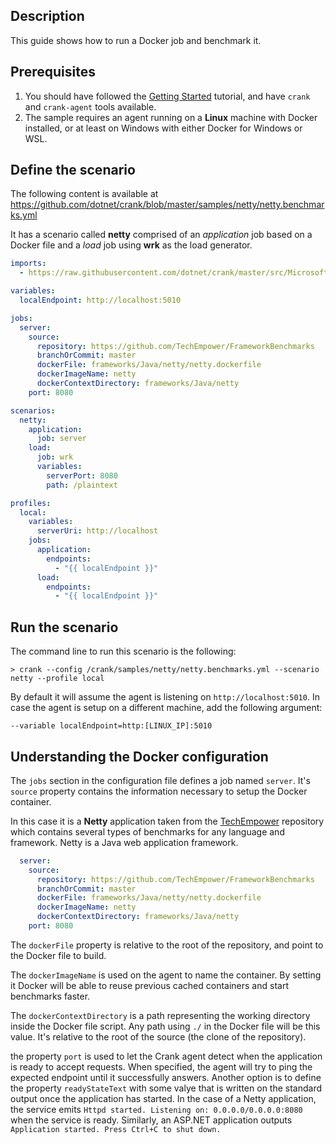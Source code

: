 ## Description

This guide shows how to run a Docker job and benchmark it.

## Prerequisites

1. You should have followed the [Getting Started](getting_started) tutorial, and have `crank` and `crank-agent` tools available.
2. The sample requires an agent running on a **Linux** machine with Docker installed, or at least on Windows with either Docker for Windows or WSL. 

## Define the scenario

The following content is available at https://github.com/dotnet/crank/blob/master/samples/netty/netty.benchmarks.yml

It has a scenario called **netty** comprised of an _application_ job based on a Docker file and a _load_ job using **wrk** as the load generator.

```yml
imports:
  - https://raw.githubusercontent.com/dotnet/crank/master/src/Microsoft.Crank.Jobs.Wrk/wrk.yml

variables:
  localEndpoint: http://localhost:5010

jobs:
  server:
    source:
      repository: https://github.com/TechEmpower/FrameworkBenchmarks
      branchOrCommit: master
      dockerFile: frameworks/Java/netty/netty.dockerfile
      dockerImageName: netty
      dockerContextDirectory: frameworks/Java/netty
    port: 8080

scenarios:
  netty:
    application:
      job: server
    load:
      job: wrk
      variables:
        serverPort: 8080
        path: /plaintext

profiles:
  local:
    variables:
      serverUri: http://localhost
    jobs: 
      application:
        endpoints: 
          - "{{ localEndpoint }}"
      load:
        endpoints: 
          - "{{ localEndpoint }}"

```

## Run the scenario

The command line to run this scenario is the following:

```
> crank --config /crank/samples/netty/netty.benchmarks.yml --scenario netty --profile local
```

By default it will assume the agent is listening on `http://localhost:5010`. In case the agent is setup on a different machine, add the following argument:

```
--variable localEndpoint=http:[LINUX_IP]:5010
```

## Understanding the Docker configuration

The `jobs` section in the configuration file defines a job named `server`. It's `source` property contains the information necessary to setup the Docker container. 

In this case it is a **Netty** application taken from the [TechEmpower](https://github.com/TechEmpower/FrameworkBenchmarks) repository which contains several types of benchmarks for any language and framework. Netty is a Java web application framework.   

```yml
  server:
    source:
      repository: https://github.com/TechEmpower/FrameworkBenchmarks
      branchOrCommit: master
      dockerFile: frameworks/Java/netty/netty.dockerfile
      dockerImageName: netty
      dockerContextDirectory: frameworks/Java/netty
    port: 8080
```

The `dockerFile` property is relative to the root of the repository, and point to the Docker file to build.

The `dockerImageName` is used on the agent to name the container. By setting it Docker will be able to reuse previous cached containers and start benchmarks faster.

The `dockerContextDirectory` is a path representing the working directory inside the Docker file script. Any path using `./` in the Docker file will be this value. It's relative to the root of the source (the clone of the repository).

the property `port` is used to let the Crank agent detect when the application is ready to accept requests. When specified, the agent will try to ping the expected endpoint until it successfully answers. Another option is to define the property `readyStateText` with some valye that is written on the standard output once the application has started. In the case of a Netty application, the service emits `Httpd started. Listening on: 0.0.0.0/0.0.0.0:8080` when the service is ready. Similarly, an ASP.NET application outputs `Application started. Press Ctrl+C to shut down.`